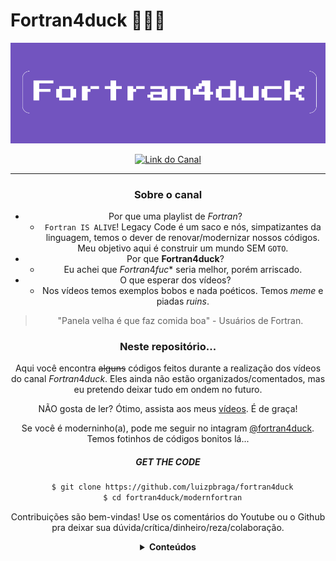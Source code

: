# Fortran4duck 🦆🇧🇷
![](https://github.com/luizpbraga/fortran4duck/blob/main/modernfortran/fortran4duck-new.png)

<div align="center"> <p>
  <p align="center">
    <a href="https://youtube.com/@fortran4duck">
       <img alt="Link do Canal" src="https://github.com/luizpbraga/fortran4duck/modernfortran/yt.png" />
    </a>
  </p>

----

### Sobre o canal
- Por que uma playlist de $Fortran$?
  - `Fortran IS ALIVE`! Legacy Code é um saco e nós, simpatizantes da linguagem, temos o dever de renovar/modernizar nossos códigos. Meu objetivo aqui é construir um mundo SEM `GOTO`.
- Por que **Fortran4duck**? 
  - Eu achei que $Fortran4fuc*$ seria melhor, porém arriscado. 
- O que esperar dos vídeos?
  - Nos vídeos temos exemplos bobos e nada poéticos. Temos $meme$ e piadas $ruins$.  
> "Panela velha é que faz comida boa" - Usuários de Fortran.

### Neste repositório...
Aqui você encontra ~~alguns~~ códigos feitos durante a realização dos vídeos do canal $Fortran4duck$. Eles ainda 
não estão organizados/comentados, mas eu pretendo deixar tudo em ondem no futuro.

NÃO gosta de ler? Ótimo, assista aos meus [vídeos](https://www.youtube.com/channel/UC-GMqNv9hOigim0wiQrhvqg). É de graça!

Se você é moderninho(a), pode me seguir no intagram [@fortran4duck](https://www.instagram.com/fortran4duck/). Temos fotinhos de 
códigos bonitos lá...

#####  GET THE CODE
~~~bash
  $ git clone https://github.com/luizpbraga/fortran4duck
  $ cd fortran4duck/modernfortran
~~~

Contribuições são bem-vindas! Use os comentários do Youtube ou o Github pra deixar sua dúvida/crítica/dinheiro/reza/colaboração.

<details> 
  <summary><b>Conteúdos</b></summary>
  
>- **Base**:
>   * [x] Instalando o compilador gfortran e criando o primeiro programa ([Link](https://www.youtube.com/watch?v=GptmpggikpU&list=PLMeH-L7tg--AjhwZXjxtOG4lBCoE8Lt5S&ab_channel=Fortran4duck))
>   * [x]  Declaração de variáveis escalares ([Link](https://www.youtube.com/watch?v=dBWBQehHnMs&list=PLMeH-L7tg--AjhwZXjxtOG4lBCoE8Lt5S&index=2&ab_channel=Fortran4duck)).
>   * [x] Implicit None ([Link](https://www.youtube.com/watch?v=Cf3tJ6Kuad4&list=PLMeH-L7tg--AjhwZXjxtOG4lBCoE8Lt5S&index=14&ab_channel=Fortran4duck))
>   * [x] `Kind` e precisão ([Link](https://www.youtube.com/watch?v=-Zzn8Yw6PBU&list=PLMeH-L7tg--AjhwZXjxtOG4lBCoE8Lt5S&index=27&ab_channel=Fortran4duck))
>   * [x] Formatação Elegante de Output ([Link](https://www.youtube.com/watch?v=FSLv-5liPdc&list=PLMeH-L7tg--AjhwZXjxtOG4lBCoE8Lt5S&index=12&ab_channel=Fortran4duck))
>   * [ ] NameList
>
>
>- **Vetores**: 
>    * [X] Operações Básicas ([Link](https://www.youtube.com/watch?v=oJE9HbJs_ng&list=PLMeH-L7tg--AjhwZXjxtOG4lBCoE8Lt5S&index=3&ab_channel=Fortran4duck))
>    * [x] Slices/Subarrays ([Link](https://www.youtube.com/watch?v=QTxzf16mSRk&list=PLMeH-L7tg--AjhwZXjxtOG4lBCoE8Lt5S&index=4&ab_channel=Fortran4duck)) 
>
>- **Matrizes**:
>    * [x] Operações Básicas ([Link](https://www.youtube.com/watch?v=SkAdoeclj9U&list=PLMeH-L7tg--AjhwZXjxtOG4lBCoE8Lt5S&index=5&ab_channel=Fortran4duck))
>    * [x] Funções intrínsecas ([Link](https://www.youtube.com/watch?v=NGHmMHUcZaU&list=PLMeH-L7tg--AjhwZXjxtOG4lBCoE8Lt5S&index=6&ab_channel=Fortran4duck))
>    * [x] Funções PACK, UNPACK e produto de matrizes ([Link](https://www.youtube.com/watch?v=sqqJdLkZqWk&list=PLMeH-L7tg--AjhwZXjxtOG4lBCoE8Lt5S&index=7&ab_channel=Fortran4duck))
>    * [ ] Contiguous Arrays e Pointers Arrays 
>
>- **Strings** 
>    * [x] Manipulação de Strings ([Link](https://www.youtube.com/watch?v=T6jH1ZNNQsA&list=PLMeH-L7tg--AjhwZXjxtOG4lBCoE8Lt5S&index=13&ab_channel=Fortran4duck))
>
>- **Números Complexos** 
>   * [ ] Declaração e uso
>
>- **Data**
>   * [ ] Declaração e uso
>
>- **Enumerator** (ISO 202X)
>
>- **Exemplos**
>   * [X] Gnuplot + Fortran ([Link](https://www.youtube.com/watch?v=Dq4SHpffNUo))
>   * [X] OOP + funções quadráticas ([Link](https://www.youtube.com/watch?v=Dq4SHpffNUo))
>
>- **Controw Flow**
>    * [x] Loop `DO` ([Link](https://www.youtube.com/watch?v=DA2x4Sygnuw&list=PLMeH-L7tg--AjhwZXjxtOG4lBCoE8Lt5S&index=8&ab_channel=Fortran4duck))
>    * [x] `If`, `Else` e keywords `Cycle`, `Exit` e `Stop` ([Link](https://www.youtube.com/watch?v=cd-G4t45-_E&list=PLMeH-L7tg--AjhwZXjxtOG4lBCoE8Lt5S&index=9&ab_channel=Fortran4duck))
>    * [x] `Select Case` ([Link](https://www.youtube.com/watch?v=QXePgwsqXSA&list=PLMeH-L7tg--AjhwZXjxtOG4lBCoE8Lt5S&index=10&ab_channel=Fortran4duck))
>    * [x] `Where` ([Link](https://www.youtube.com/watch?v=g6e3aALSCvI&list=PLMeH-L7tg--AjhwZXjxtOG4lBCoE8Lt5S&index=11&ab_channel=Fortran4duck))
>    * [ ] `Select Rank` e Deferred Shape
>    * [ ] `Select Type`
>    * [ ] `Block` e `Assocciate`
>    * [ ] `Do Concurrent`
>    * [ ] `Do While`, `GOTO`, `FORALL`
>
>- **Procedures: Funções e Sub-rotinas**  
>   * [x] Funções, `INTENT` e `VALUE` ([Link](https://www.youtube.com/watch?v=3wvn4yDvZbo&list=PLMeH-L7tg--AjhwZXjxtOG4lBCoE8Lt5S&index=16&ab_channel=Fortran4duck))
>   * [x] Função Recursiva, Parâmetros Opcionais e `Return` ([Link](https://www.youtube.com/watch?v=XaQjgdseOgo&list=PLMeH-L7tg--AjhwZXjxtOG4lBCoE8Lt5S&index=17&ab_channel=Fortran4duck))
>   * [x] Subrotinas ([Link](https://www.youtube.com/watch?v=P7MpBgwUB-0&list=PLMeH-L7tg--AjhwZXjxtOG4lBCoE8Lt5S&index=18&ab_channel=Fortran4duck))
>   * [x] Variáveis Globais, `SAVE`, Funções Externas, Interfaces e `PURE` procedures ([Link](https://www.youtube.com/watch?v=WZiG-20cJ18&list=PLMeH-L7tg--AjhwZXjxtOG4lBCoE8Lt5S&index=19&ab_channel=Fortran4duck))
>   * [x] Interface Abstrata e Overload de Funções ([Link](https://www.youtube.com/watch?v=VHIn8xIpcGk&list=PLMeH-L7tg--AjhwZXjxtOG4lBCoE8Lt5S&index=20&ab_channel=Fortran4duck))
>
>- **FILES I/O**
>   * [X] Criando e Lendo Arquivos ([link](https://www.youtube.com/watch?v=xJEy0nM1I9s))
>   * [X] `INQUERE` e `OPEN` ([link](https://www.youtube.com/watch?v=r4xhzhvJlJk)) 
>   * [ ] Lendo Arquivos CSV e JSON Files
>   * [ ] Async
>  ...
>
>- **Dynamic Memory** 
>   * [x] Arrays e Strings Dinâmicas ([Link](https://www.youtube.com/watch?v=Ld0rbmurxjY&list=PLMeH-L7tg--AjhwZXjxtOG4lBCoE8Lt5S&index=15&ab_channel=Fortran4duck))
>   * [X] Dynamic Memory Management ([Link](https://www.youtube.com/watch?v=pJlgJaKbcaI&t=109s))
>   * [X] Pointers: declaração e uso Super Básico ([Link](https://www.youtube.com/channel/UC-GMqNv9hOigim0wiQrhvqg))
>   * [ ] Procedures Pointers e Derived Types (OOP)
>
>  
>- **Programação Orientada a Objetos e Módulos (OOP)**
>   * [x] Definindo Derived Types: STRUCT? ([Link](https://www.youtube.com/watch?v=SBahkssUGRg&list=PLMeH-L7tg--AjhwZXjxtOG4lBCoE8Lt5S&index=21&ab_channel=Fortran4duck))
>   * [x] Type-bound Procedures e Módulos ([Link](https://www.youtube.com/watch?v=IotX78It-6I&list=PLMeH-L7tg--AjhwZXjxtOG4lBCoE8Lt5S&index=22&ab_channel=Fortran4duck))
>   * [x] Operadores e Overload ([Link](https://www.youtube.com/watch?v=KGruQRl0Pwk&list=PLMeH-L7tg--AjhwZXjxtOG4lBCoE8Lt5S&index=24&ab_channel=Fortran4duck))
>   * [x] *Derived Types* Paramétricas, `Associate` e `Block` *Statement* ([Link](https://www.youtube.com/watch?v=vOkOeXJ-cnY&list=PLMeH-L7tg--AjhwZXjxtOG4lBCoE8Lt5S&index=25&ab_channel=Fortran4duck)
>   * [ ] Procedures Pointers
>   * [ ] `Select Type` e `Class`(*)
>   * [ ] Generic Binding
>   * [ ] Overriding Type Bound Procedures
>   * [ ] Abstract Types e Deferred Binding
>   * [ ] Input/output genérico
>
>- **FPM: Fortran Package Manager** 
>   * [x] Introdução ao FPM (+ STDLIB e Fortls) ([Link](https://www.youtube.com/watch?v=GaqAwsG7fDI&list=PLMeH-L7tg--AjhwZXjxtOG4lBCoE8Lt5S&index=23&ab_channel=Fortran4duck))
>   * [x] Configurando seu Pacote e lincando com LAPACK/BLAS ([Link](https://www.youtube.com/watch?v=nUZNH2X_Hn8&list=PLMeH-L7tg--AjhwZXjxtOG4lBCoE8Lt5S&index=26&ab_channel=Fortran4duck))
>   * [ ] Explorando a STDLIB
>
>- **Modules**
>   * [ ] Introdução
>   * [ ] Public, Private e Protected. Interface? Nunca mais!
>   * [ ] Importando parâmetros, operadores e funções
>   * [ ] SubModulos
>
>- **Error handling and Generics** 
>   * [ ] Error Handling $Sucks$
>   * [ ] Generics $Sucks$. Não tem ENUM?
>
>- **Intel**
>   * [X] Instalando o ifort, MKL e MPI via Intel HPC Toolkit ([Link](https://www.youtube.com/watch?v=ULR9Esf3sDc))
>
>- **Fortran-C Binding** 
>   * [ ] iso_fortran_env: C-binding
>   * [ ] f2py: Python-binding
>
>- **Programação Paralela** 
>   * [ ] OpenMPI
>   * [ ] Coarrays

</details>
